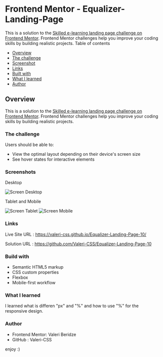 # Frontend Mentor - Equalizer-Landing-Page
This is a solution to the [Skilled e-learning landing page challenge on Frontend Mentor](https://www.frontendmentor.io/challenges/skilled-elearning-landing-page-S1ObDrZ8q). Frontend Mentor challenges help you improve your coding skills by building realistic projects.
Table of contents

- [Overview](#overview)
- [The challenge](#the-challenge)
- [Screenshot](#screenshot)
- [Links](#links)
- [Built with](#built-with)
- [What I learned](#what-i-learned)
- [Author](#author)


## Overview
This is a solution to the [Skilled e-learning landing page challenge on Frontend Mentor](https://www.frontendmentor.io/challenges/skilled-elearning-landing-page-S1ObDrZ8q). Frontend Mentor challenges help you improve your coding skills by building realistic projects.

### The challenge

Users should be able to:

- View the optimal layout depending on their device's screen size
- See hover states for interactive elements


### Screenshots

Desktop 

![Screen Desktop](https://user-images.githubusercontent.com/116646278/235587052-830240c8-f148-4da4-a003-f6241cb10c2e.PNG)

Tablet and Mobile

![Screen Tablet](https://user-images.githubusercontent.com/116646278/235587096-b9d9b054-7f95-4e06-a1af-75cccbe9aea6.PNG)
![Screen Mobile](https://user-images.githubusercontent.com/116646278/235587123-cb0f62aa-a0dd-47a2-9563-939b3360e503.PNG)

### Links

Live Site URL :  https://valeri-css.github.io/Equalizer-Landing-Page-10/

Solution URL : https://github.com/Valeri-CSS/Equalizer-Landing-Page-10

### Build with

- Semantic HTML5 markup
- CSS custom properties
- Flexbox
- Mobile-first workflow

### What I learned

I learned what is differen "px" and "%" and how to use "%" for the responsive design.

### Author

- Frontend Mentor: Valeri Beridze 
- GitHub : Valeri-CSS

enjoy :)


